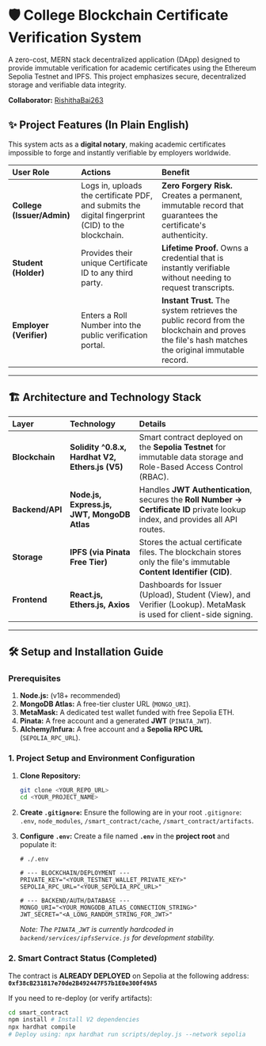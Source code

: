 # 🛡️ College Blockchain Certificate Verification System

A zero-cost, MERN stack decentralized application (DApp) designed to provide immutable verification for academic certificates using the Ethereum Sepolia Testnet and IPFS. This project emphasizes secure, decentralized storage and verifiable data integrity.

**Collaborator:** [RishithaBai263](https://github.com/RishithaBai263)

## ✨ Project Features (In Plain English)

This system acts as a **digital notary**, making academic certificates impossible to forge and instantly verifiable by employers worldwide.

| User Role | Actions | Benefit |
| :--- | :--- | :--- |
| **College (Issuer/Admin)** | Logs in, uploads the certificate PDF, and submits the digital fingerprint (CID) to the blockchain. | **Zero Forgery Risk.** Creates a permanent, immutable record that guarantees the certificate's authenticity. |
| **Student (Holder)** | Provides their unique Certificate ID to any third party. | **Lifetime Proof.** Owns a credential that is instantly verifiable without needing to request transcripts. |
| **Employer (Verifier)** | Enters a Roll Number into the public verification portal. | **Instant Trust.** The system retrieves the public record from the blockchain and proves the file's hash matches the original immutable record. |

---

## 🏗️ Architecture and Technology Stack

| Layer | Technology | Details |
| :--- | :--- | :--- |
| **Blockchain** | **Solidity ^0.8.x, Hardhat V2, Ethers.js (V5)** | Smart contract deployed on the **Sepolia Testnet** for immutable data storage and Role-Based Access Control (RBAC). |
| **Backend/API** | **Node.js, Express.js, JWT, MongoDB Atlas** | Handles **JWT Authentication**, secures the **Roll Number $\rightarrow$ Certificate ID** private lookup index, and provides all API routes. |
| **Storage** | **IPFS (via Pinata Free Tier)** | Stores the actual certificate files. The blockchain stores only the file's immutable **Content Identifier (CID)**. |
| **Frontend** | **React.js, Ethers.js, Axios** | Dashboards for Issuer (Upload), Student (View), and Verifier (Lookup). MetaMask is used for client-side signing. |

---

## 🛠️ Setup and Installation Guide

### Prerequisites

1.  **Node.js:** (v18+ recommended)
2.  **MongoDB Atlas:** A free-tier cluster URL (`MONGO_URI`).
3.  **MetaMask:** A dedicated test wallet funded with free Sepolia ETH.
4.  **Pinata:** A free account and a generated **JWT** (`PINATA_JWT`).
5.  **Alchemy/Infura:** A free account and a **Sepolia RPC URL** (`SEPOLIA_RPC_URL`).

### 1. Project Setup and Environment Configuration

1.  **Clone Repository:**
    ```bash
    git clone <YOUR_REPO_URL>
    cd <YOUR_PROJECT_NAME>
    ```

2.  **Create `.gitignore`:** Ensure the following are in your root `.gitignore`: `.env`, `node_modules`, `/smart_contract/cache`, `/smart_contract/artifacts`.

3.  **Configure `.env`:** Create a file named **`.env`** in the **project root** and populate it:

    ```dotenv
    # ./.env

    # --- BLOCKCHAIN/DEPLOYMENT ---
    PRIVATE_KEY="<YOUR_TESTNET_WALLET_PRIVATE_KEY>"
    SEPOLIA_RPC_URL="<YOUR_SEPOLIA_RPC_URL>"

    # --- BACKEND/AUTH/DATABASE ---
    MONGO_URI="<YOUR_MONGODB_ATLAS_CONNECTION_STRING>"
    JWT_SECRET="<A_LONG_RANDOM_STRING_FOR_JWT>"
    ```

    *Note: The `PINATA_JWT` is currently hardcoded in `backend/services/ipfsService.js` for development stability.*

### 2. Smart Contract Status (Completed)

The contract is **ALREADY DEPLOYED** on Sepolia at the following address:
**`0xf38cB231817e70de2B492447F57b1E0e300f49A5`**

If you need to re-deploy (or verify artifacts):
```bash
cd smart_contract
npm install # Install V2 dependencies
npx hardhat compile
# Deploy using: npx hardhat run scripts/deploy.js --network sepolia